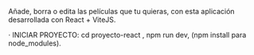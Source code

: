Añade, borra o edita las películas que tu quieras, con esta aplicación desarrollada con React + ViteJS.  

· INICIAR PROYECTO: cd proyecto-react , npm run dev, (npm install para node_modules).
 
